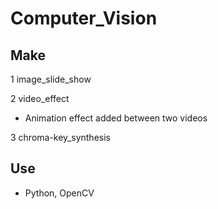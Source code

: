 # Computer_Vision
## Make 
1 image_slide_show

2 video_effect 
- Animation effect added between two videos

3 chroma-key_synthesis

## Use 
- Python, OpenCV
